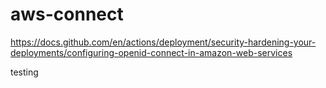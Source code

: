 # aws-connect

https://docs.github.com/en/actions/deployment/security-hardening-your-deployments/configuring-openid-connect-in-amazon-web-services

testing
